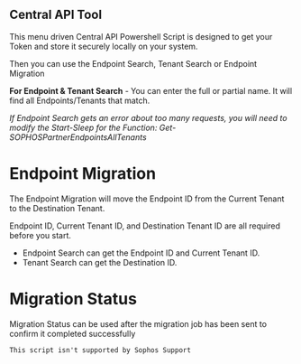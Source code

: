 ## Central API Tool

This menu driven Central API Powershell Script is designed to get your Token and store it securely locally on your system. 

Then you can use the Endpoint Search, Tenant Search or Endpoint Migration

**For Endpoint & Tenant Search** - You can enter the full or partial name. It will find all Endpoints/Tenants that match.

*If Endpoint Search gets an error about too many requests, you will need to modify the Start-Sleep for the Function: Get-SOPHOSPartnerEndpointsAllTenants*

# Endpoint Migration

The Endpoint Migration will move the Endpoint ID from the Current Tenant to the Destination Tenant.

Endpoint ID, Current Tenant ID, and Destination Tenant ID are all required before you start.

- Endpoint Search can get the Endpoint ID and Current Tenant ID. 
- Tenant Search can get the Destination ID.

# Migration Status

Migration Status can be used after the migration job has been sent to confirm it completed successfully
  
```
This script isn't supported by Sophos Support
```
